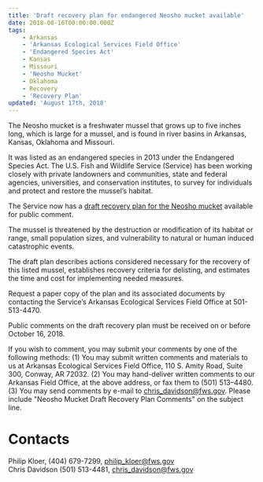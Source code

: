 ```yaml
---
title: 'Draft recovery plan for endangered Neosho mucket available'
date: 2018-08-16T00:00:00.000Z
tags:
    - Arkansas
    - 'Arkansas Ecological Services Field Office'
    - 'Endangered Species Act'
    - Kansas
    - Missouri
    - 'Neosho Mucket'
    - Oklahoma
    - Recovery
    - 'Recovery Plan'
updated: 'August 17th, 2018'
---
```


The Neosho mucket is a freshwater mussel that grows up to five inches long, which is large for a mussel, and is found in river basins in Arkansas, Kansas, Oklahoma and Missouri.

It was listed as an endangered species in 2013 under the Endangered Species Act. The U.S. Fish and Wildlife Service (Service) has been working closely with private landowners and communities, state and federal agencies, universities, and conservation institutes, to survey for individuals and protect and restore the mussel’s habitat.

The Service now has a [draft recovery plan for the Neosho mucket](/pdf/recovery-plan/neosho-mucket-2018.pdf) available for public comment.

The mussel is threatened by the destruction or modification of its habitat or range, small population sizes, and vulnerability to natural or human induced catastrophic events.

The draft plan describes actions considered necessary for the recovery of this listed mussel, establishes recovery criteria for delisting, and estimates the time and cost for implementing needed measures.  

Request a paper copy of the plan and its associated documents by contacting the Service’s Arkansas Ecological Services Field Office at 501-513-4470.
  
Public comments on the draft recovery plan must be received on or before October 16, 2018.

If you wish to comment, you may submit your comments by one of the following methods: (1) You may submit written comments and materials to us at Arkansas Ecological Services Field Office, 110 S. Amity Road, Suite 300, Conway, AR 72032. (2) You may hand-deliver written comments to our Arkansas Field Office, at the above address, or fax them to (501) 513–4480. (3) You may send comments by e-mail to [chris_davidson@fws.gov](mailto:chris_davidson@fws.gov).  Please include "Neosho Mucket Draft Recovery Plan Comments" on the subject line.

# Contacts

Philip Kloer, (404) 679-7299, [philip_kloer@fws.gov](mailto:philip_kloer@fws.gov)  
Chris Davidson (501) 513-4481, [chris_davidson@fws.gov](mailto:chris_davidson@fws.gov)